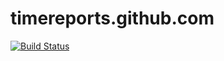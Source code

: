 # timereports.github.com
[![Build Status](https://travis-ci.org/timereports/timereports.github.com.svg)](https://travis-ci.org/timereports/timereports.github.com)
